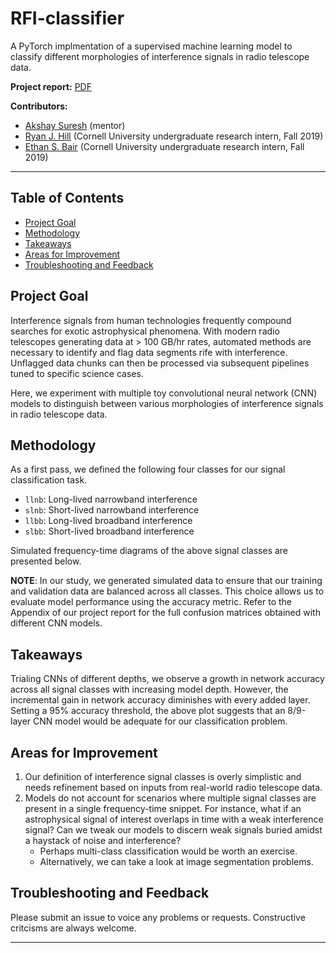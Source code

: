 # RFI-classifier

A PyTorch implmentation of a supervised machine learning model to classify different morphologies of interference signals in radio telescope data.

**Project report:** [PDF](https://github.com/akshaysuresh1/RFI-classifier/blob/master/RFI_classifier.pdf)

**Contributors:**
* [Akshay Suresh](https://www.linkedin.com/in/akshaysureshas1) (mentor)
* [Ryan J. Hill](https://www.linkedin.com/in/ryan-james-hill) (Cornell University undergraduate research intern, Fall 2019)
* [Ethan S. Bair](https://blogs.bu.edu/esb265) (Cornell University undergraduate research intern, Fall 2019)

---

## Table of Contents
- [Project Goal](#project)
- [Methodology](#methods)
- [Takeaways](#results)
- [Areas for Improvement](#futurework)
- [Troubleshooting and Feedback](#troubleshooting)

## Project Goal <a name="project"></a>
Interference signals from human technologies frequently compound searches for exotic astrophysical phenomena. With modern radio telescopes generating data at > 100 GB/hr rates, automated methods are necessary to identify and flag data segments rife with interference. Unflagged data chunks can then be processed via subsequent pipelines tuned to specific science cases. <br>

Here, we experiment with multiple toy convolutional neural network (CNN) models to distinguish between various morphologies of interference signals in radio telescope data. 

## Methodology <a name="methods"></a>
As a first pass, we defined the following four classes for our signal classification task.
* `llnb`: Long-lived narrowband interference
* `slnb`: Short-lived narrowband interference
* `llbb`: Long-lived broadband interference
* `slbb`: Short-lived broadband interference

Simulated frequency-time diagrams of the above signal classes are presented below.

**NOTE**: In our study, we generated simulated data to ensure that our training and validation data are balanced across all classes. This choice allows us to evaluate model performance using the accuracy metric. Refer to the Appendix of our project report for the full confusion matrices obtained with different CNN models.

## Takeaways <a name="results"></a>
Trialing CNNs of different depths, we observe a growth in network accuracy across all signal classes with increasing model depth. However, the incremental gain in network accuracy diminishes with every added layer. Setting a 95% accuracy threshold, the above plot suggests that an 8/9-layer CNN model would be adequate for our classification problem.

## Areas for Improvement <a name="futurework"></a>
1. Our definition of interference signal classes is overly simplistic and needs refinement based on inputs from real-world radio telescope data.
2. Models do not account for scenarios where multiple signal classes are present in a single frequency-time snippet. For instance, what if an astrophysical signal of interest overlaps in time with a weak interference signal? Can we tweak our models to discern weak signals buried amidst a haystack of noise and interference?
   * Perhaps multi-class classification would be worth an exercise.
   * Alternatively, we can take a look at image segmentation problems.

## Troubleshooting and Feedback <a name="troubleshooting"></a>
Please submit an issue to voice any problems or requests. Constructive critcisms are always welcome. 

---
